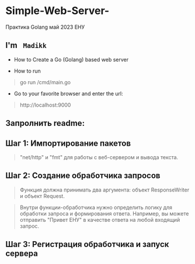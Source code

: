 # Simple-Web-Server-
Практика Golang май 2023 ЕНУ

## I'm ` Madikk` 
- How to Create a Go (Golang) based web server 
>
- How to run
>go run /cmd/main.go
- Go to your favorite browser and enter the url:
> http://localhost:9000

## Запролнить readme:

## Шаг 1: Импортирование пакетов
 > "net/http" и "fmt" для работы с веб-сервером и вывода текста.

## Шаг 2: Создание обработчика запросов
> Функция должна принимать два аргумента: объект ResponseWriter и объект Request.

> Внутри функции-обработчика нужно определить логику для обработки запроса и формирования ответа. Например, вы можете отправить "Привет ЕНУ" в качестве ответа на любой входящий запрос.

## Шаг 3: Регистрация обработчика и запуск сервера